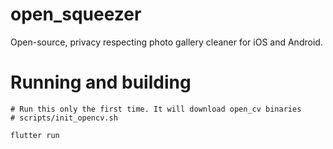 # open_squeezer

Open-source, privacy respecting photo gallery cleaner for iOS and Android.

# Running and building

```
# Run this only the first time. It will download open_cv binaries
# scripts/init_opencv.sh

flutter run
```
